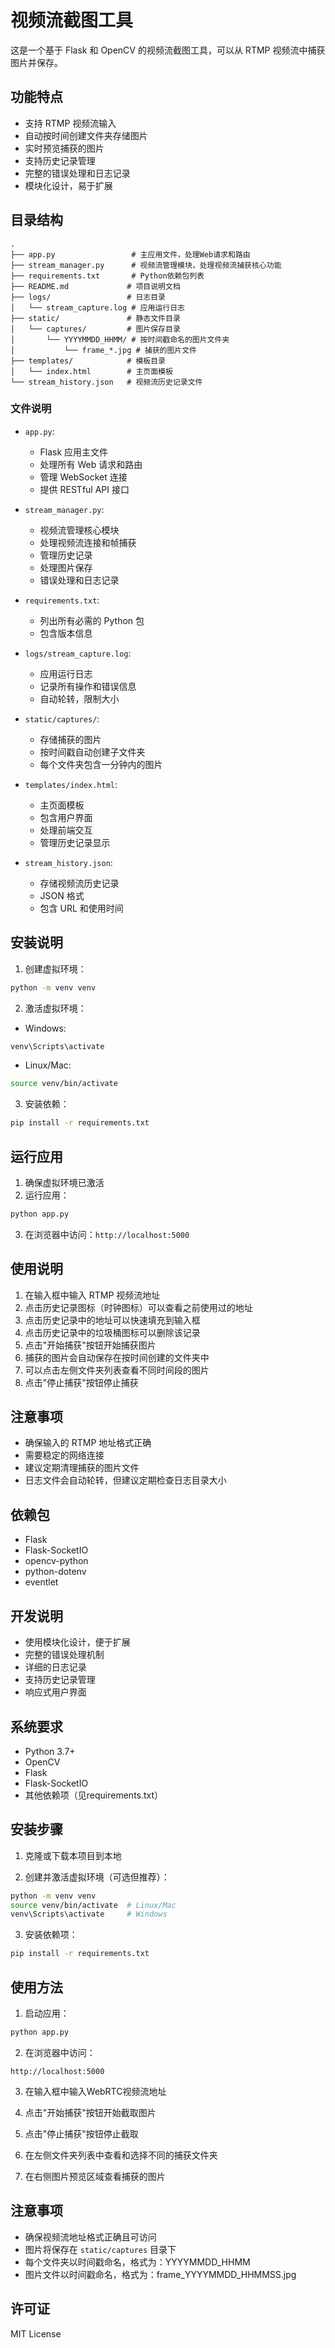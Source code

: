 # 视频流截图工具

这是一个基于 Flask 和 OpenCV 的视频流截图工具，可以从 RTMP 视频流中捕获图片并保存。

## 功能特点

- 支持 RTMP 视频流输入
- 自动按时间创建文件夹存储图片
- 实时预览捕获的图片
- 支持历史记录管理
- 完整的错误处理和日志记录
- 模块化设计，易于扩展

## 目录结构

```
.
├── app.py                 # 主应用文件，处理Web请求和路由
├── stream_manager.py      # 视频流管理模块，处理视频流捕获核心功能
├── requirements.txt       # Python依赖包列表
├── README.md             # 项目说明文档
├── logs/                 # 日志目录
│   └── stream_capture.log # 应用运行日志
├── static/               # 静态文件目录
│   └── captures/         # 图片保存目录
│       └── YYYYMMDD_HHMM/ # 按时间戳命名的图片文件夹
│           └── frame_*.jpg # 捕获的图片文件
├── templates/            # 模板目录
│   └── index.html        # 主页面模板
└── stream_history.json   # 视频流历史记录文件
```

### 文件说明

- `app.py`: 
  - Flask 应用主文件
  - 处理所有 Web 请求和路由
  - 管理 WebSocket 连接
  - 提供 RESTful API 接口

- `stream_manager.py`:
  - 视频流管理核心模块
  - 处理视频流连接和帧捕获
  - 管理历史记录
  - 处理图片保存
  - 错误处理和日志记录

- `requirements.txt`:
  - 列出所有必需的 Python 包
  - 包含版本信息

- `logs/stream_capture.log`:
  - 应用运行日志
  - 记录所有操作和错误信息
  - 自动轮转，限制大小

- `static/captures/`:
  - 存储捕获的图片
  - 按时间戳自动创建子文件夹
  - 每个文件夹包含一分钟内的图片

- `templates/index.html`:
  - 主页面模板
  - 包含用户界面
  - 处理前端交互
  - 管理历史记录显示

- `stream_history.json`:
  - 存储视频流历史记录
  - JSON 格式
  - 包含 URL 和使用时间

## 安装说明

1. 创建虚拟环境：
```bash
python -m venv venv
```

2. 激活虚拟环境：
- Windows:
```bash
venv\Scripts\activate
```
- Linux/Mac:
```bash
source venv/bin/activate
```

3. 安装依赖：
```bash
pip install -r requirements.txt
```

## 运行应用

1. 确保虚拟环境已激活
2. 运行应用：
```bash
python app.py
```
3. 在浏览器中访问：`http://localhost:5000`

## 使用说明

1. 在输入框中输入 RTMP 视频流地址
2. 点击历史记录图标（时钟图标）可以查看之前使用过的地址
3. 点击历史记录中的地址可以快速填充到输入框
4. 点击历史记录中的垃圾桶图标可以删除该记录
5. 点击"开始捕获"按钮开始捕获图片
6. 捕获的图片会自动保存在按时间创建的文件夹中
7. 可以点击左侧文件夹列表查看不同时间段的图片
8. 点击"停止捕获"按钮停止捕获

## 注意事项

- 确保输入的 RTMP 地址格式正确
- 需要稳定的网络连接
- 建议定期清理捕获的图片文件
- 日志文件会自动轮转，但建议定期检查日志目录大小

## 依赖包

- Flask
- Flask-SocketIO
- opencv-python
- python-dotenv
- eventlet

## 开发说明

- 使用模块化设计，便于扩展
- 完整的错误处理机制
- 详细的日志记录
- 支持历史记录管理
- 响应式用户界面

## 系统要求

- Python 3.7+
- OpenCV
- Flask
- Flask-SocketIO
- 其他依赖项（见requirements.txt）

## 安装步骤

1. 克隆或下载本项目到本地

2. 创建并激活虚拟环境（可选但推荐）：
```bash
python -m venv venv
source venv/bin/activate  # Linux/Mac
venv\Scripts\activate     # Windows
```

3. 安装依赖项：
```bash
pip install -r requirements.txt
```

## 使用方法

1. 启动应用：
```bash
python app.py
```

2. 在浏览器中访问：
```
http://localhost:5000
```

3. 在输入框中输入WebRTC视频流地址

4. 点击"开始捕获"按钮开始截取图片

5. 点击"停止捕获"按钮停止截取

6. 在左侧文件夹列表中查看和选择不同的捕获文件夹

7. 在右侧图片预览区域查看捕获的图片

## 注意事项

- 确保视频流地址格式正确且可访问
- 图片将保存在 `static/captures` 目录下
- 每个文件夹以时间戳命名，格式为：YYYYMMDD_HHMM
- 图片文件以时间戳命名，格式为：frame_YYYYMMDD_HHMMSS.jpg

## 许可证

MIT License 